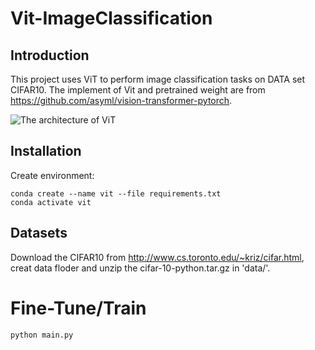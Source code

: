 # Vit-ImageClassification

## Introduction
This project uses ViT to perform image classification tasks on DATA set CIFAR10. The implement of Vit and pretrained weight are from https://github.com/asyml/vision-transformer-pytorch. 

![The architecture of ViT](https://github.com/Kaicheng-Yang0828/Vit-ImageClassification/blob/main/pic/VIT.png)

## Installation
Create environment:
```
conda create --name vit --file requirements.txt
conda activate vit
```

## Datasets

Download the CIFAR10 from http://www.cs.toronto.edu/~kriz/cifar.html, creat data floder and unzip the cifar-10-python.tar.gz in 'data/'. 

# Fine-Tune/Train
```
python main.py 
```

